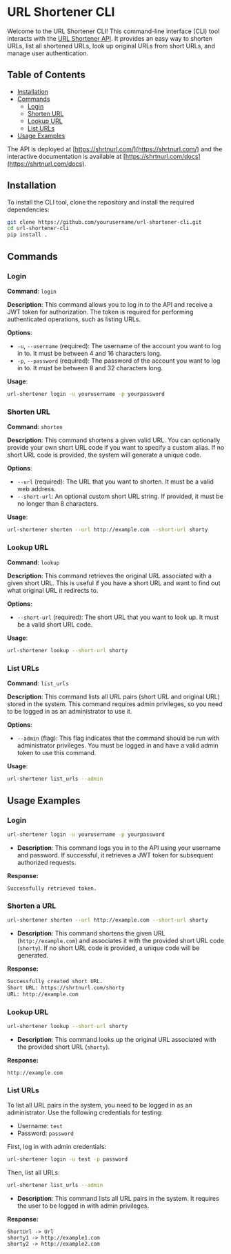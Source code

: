# URL Shortener CLI

Welcome to the URL Shortener CLI! This command-line interface (CLI) tool interacts with the [URL Shortener API](https://github.com/wsscottca/url-shortener). It provides an easy way to shorten URLs, list all shortened URLs, look up original URLs from short URLs, and manage user authentication.

## Table of Contents

- [Installation](#installation)
- [Commands](#commands)
  - [Login](#login)
  - [Shorten URL](#shorten-url)
  - [Lookup URL](#lookup-url)
  - [List URLs](#list-urls)
- [Usage Examples](#usage-examples)

The API is deployed at [https://shrtnurl.com/](https://shrtnurl.com/) and the interactive documentation is available at [https://shrtnurl.com/docs](https://shrtnurl.com/docs).

## Installation

To install the CLI tool, clone the repository and install the required dependencies:

```bash
git clone https://github.com/yourusername/url-shortener-cli.git
cd url-shortener-cli
pip install .
```

## Commands

### Login

**Command**: `login`

**Description**: This command allows you to log in to the API and receive a JWT token for authorization. The token is required for performing authenticated operations, such as listing URLs.

**Options**:
- `-u`, `--username` (required): The username of the account you want to log in to. It must be between 4 and 16 characters long.
- `-p`, `--password` (required): The password of the account you want to log in to. It must be between 8 and 32 characters long.

**Usage**:
```bash
url-shortener login -u yourusername -p yourpassword
```

### Shorten URL

**Command**: `shorten`

**Description**: This command shortens a given valid URL. You can optionally provide your own short URL code if you want to specify a custom alias. If no short URL code is provided, the system will generate a unique code.

**Options**:
- `--url` (required): The URL that you want to shorten. It must be a valid web address.
- `--short-url`: An optional custom short URL string. If provided, it must be no longer than 8 characters.

**Usage**:
```bash
url-shortener shorten --url http://example.com --short-url shorty
```

### Lookup URL

**Command**: `lookup`

**Description**: This command retrieves the original URL associated with a given short URL. This is useful if you have a short URL and want to find out what original URL it redirects to.

**Options**:
- `--short-url` (required): The short URL that you want to look up. It must be a valid short URL code.

**Usage**:
```bash
url-shortener lookup --short-url shorty
```

### List URLs

**Command**: `list_urls`

**Description**: This command lists all URL pairs (short URL and original URL) stored in the system. This command requires admin privileges, so you need to be logged in as an administrator to use it.

**Options**:
- `--admin` (flag): This flag indicates that the command should be run with administrator privileges. You must be logged in and have a valid admin token to use this command.

**Usage**:
```bash
url-shortener list_urls --admin
```

## Usage Examples

### Login

```bash
url-shortener login -u yourusername -p yourpassword
```

- **Description**: This command logs you in to the API using your username and password. If successful, it retrieves a JWT token for subsequent authorized requests.

**Response:**
```
Successfully retrieved token.
```

### Shorten a URL

```bash
url-shortener shorten --url http://example.com --short-url shorty
```

- **Description**: This command shortens the given URL (`http://example.com`) and associates it with the provided short URL code (`shorty`). If no short URL code is provided, a unique code will be generated.

**Response:**
```bash
Successfully created short URL.
Short URL: https://shrtnurl.com/shorty
URL: http://example.com
```

### Lookup URL

```bash
url-shortener lookup --short-url shorty
```

- **Description**: This command looks up the original URL associated with the provided short URL (`shorty`).

**Response:**
```
http://example.com
```

### List URLs

To list all URL pairs in the system, you need to be logged in as an administrator. Use the following credentials for testing: 
- Username: `test`
- Password: `password`

First, log in with admin credentials:

```bash
url-shortener login -u test -p password
```

Then, list all URLs:

```bash
url-shortener list_urls --admin
```

- **Description**: This command lists all URL pairs in the system. It requires the user to be logged in with admin privileges.

**Response:**
```
ShortUrl -> Url
shorty1 -> http://example1.com
shorty2 -> http://example2.com
```
